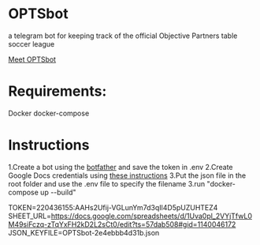 # OPTSbot
a telegram bot for keeping track of the official Objective Partners table soccer league

[Meet OPTSbot](https://web.telegram.org/#/im?p=@OPTSbot)

# Requirements:
Docker
docker-compose

# Instructions

1.Create a bot using the [botfather](https://web.telegram.org/#/im?p=@BotFather) and save the token in .env
2.Create Google Docs credentials using [these instructions](http://gspread.readthedocs.io/en/latest/oauth2.html) 
3.Put the json file in the root folder and use the .env file to specify the filename 
3.run "docker-compose up --build"

TOKEN=220436155:AAHs2Ufij-VGLunYm7d3qIl4D5pUZUHTEZ4
SHEET_URL=https://docs.google.com/spreadsheets/d/1Uva0pl_2VYjTfwL0M49siFczq-zTqYxFH2kD2L2sCt0/edit?ts=57dab508#gid=1140046172
JSON_KEYFILE=OPTSbot-2e4ebbb4d31b.json
